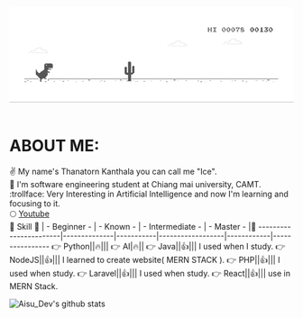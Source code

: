 
![image](https://github.com/aisu-dev/aisu-dev/blob/main/dino.gif?raw=true)<br><br>
<h1>ABOUT ME:</h1>

  :v: My name's Thanatorn Kanthala you can call me "Ice".<br>
  :school: I'm software engineering student at Chiang mai university, CAMT.<br>
  :trollface: Very Interesting in Artificial Intelligence and now I'm learning and focusing to it.<br>
  :full_moon: [Youtube](https://www.youtube.com/channel/UCBmWpmYT8xD7Mii5a8J6HYw?view_as=subscriber)
  <br>
  :beers: Skill :muscle: | - Beginner - | - Known - | - Intermediate - | - Master - |:speech_balloon:
  -----------------------|--------------|-----------|------------------|------------|----------------
  :point_right: Python||:fire:|||
  :point_right: AI|:fire:||
  :point_right: Java||:+1:||| I used when I study.
  :point_right: NodeJS||:+1:||| I learned to create website( MERN STACK ).
  :point_right: PHP||:+1:||| I used when study.
  :point_right: Laravel||:+1:||| I used when study.
  :point_right: React||:+1:||| use in MERN Stack.
  
 ![Aisu_Dev's github stats](https://github-readme-stats.vercel.app/api?username=aisu-dev&show_icons=true&theme=dark)

  

<!--
**aisu-dev/aisu-dev** is a ✨ _special_ ✨ repository because its `README.md` (this file) appears on your GitHub profile.
![alt text](https://lh3.googleusercontent.com/-wuwfU-9lgzk/Xg7yjJuoPqI/AAAAAAAAAAs/52RIpBMac8I0mOtkq2lqsKpzGkIzZ63hACEwYBhgL/w280-h280-p/2020-01-02.jpg)<br>

Here are some ideas to get you started:

- 🔭 I’m currently working on ...
- 🌱 I’m currently learning ...
- 👯 I’m looking to collaborate on ...
- 🤔 I’m looking for help with ...
- 💬 Ask me about ...
- 📫 How to reach me: ...
- 😄 Pronouns: ...
- ⚡ Fun fact: ...
-->
